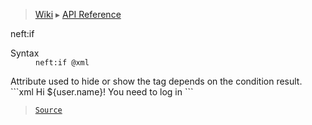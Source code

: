 > [Wiki](Home) ▸ [API Reference](API-Reference)

neft:if
<dl><dt>Syntax</dt><dd><code>neft:if @xml</code></dd></dl>
Attribute used to hide or show the tag depends on the condition result.
```xml
<span neft:if="${user.isLogged}">Hi ${user.name}!</span>
<span neft:else>You need to log in</span>
```

> [`Source`](/Neft-io/neft/tree/master/src/document/file/parse/conditions.litcoffee#neftif-xml)

